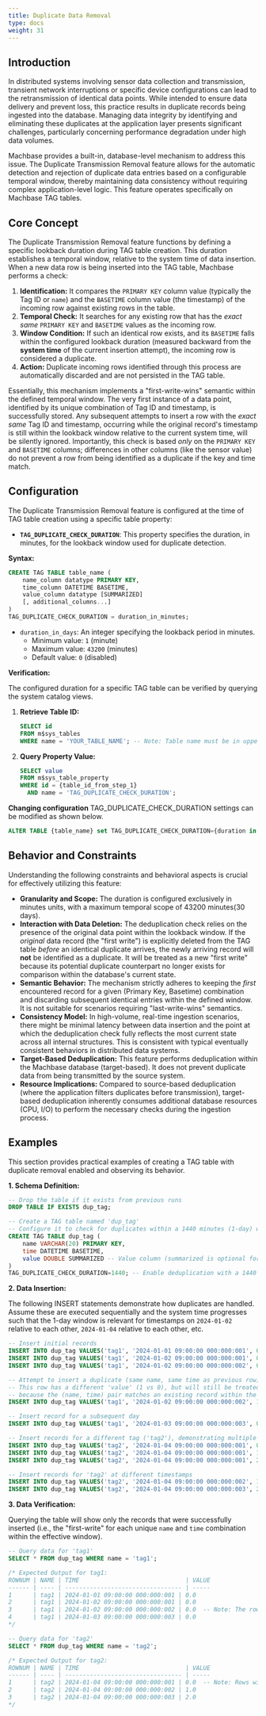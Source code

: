 ```yaml
---
title: Duplicate Data Removal
type: docs
weight: 31
---
```


## Introduction

In distributed systems involving sensor data collection and transmission, transient network interruptions or specific device configurations can lead to the retransmission of identical data points. While intended to ensure data delivery and prevent loss, this practice results in duplicate records being ingested into the database. Managing data integrity by identifying and eliminating these duplicates at the application layer presents significant challenges, particularly concerning performance degradation under high data volumes.

Machbase provides a built-in, database-level mechanism to address this issue. The Duplicate Transmission Removal feature allows for the automatic detection and rejection of duplicate data entries based on a configurable temporal window, thereby maintaining data consistency without requiring complex application-level logic. This feature operates specifically on Machbase TAG tables.

## Core Concept

The Duplicate Transmission Removal feature functions by defining a specific lookback duration during TAG table creation. This duration establishes a temporal window, relative to the system time of data insertion. When a new data row is being inserted into the TAG table, Machbase performs a check:

1.  **Identification:** It compares the `PRIMARY KEY` column value (typically the Tag ID or `name`) and the `BASETIME` column value (the timestamp) of the incoming row against existing rows in the table.
2.  **Temporal Check:** It searches for any existing row that has the *exact same* `PRIMARY KEY` and `BASETIME` values as the incoming row.
3.  **Window Condition:** If such an identical row exists, and its `BASETIME` falls within the configured lookback duration (measured backward from the **system time** of the current insertion attempt), the incoming row is considered a duplicate.
4.  **Action:** Duplicate incoming rows identified through this process are automatically discarded and are not persisted in the TAG table.

Essentially, this mechanism implements a "first-write-wins" semantic within the defined temporal window. The very first instance of a data point, identified by its unique combination of Tag ID and timestamp, is successfully stored. Any subsequent attempts to insert a row with the *exact same* Tag ID and timestamp, occurring while the original record's timestamp is still within the lookback window relative to the current system time, will be silently ignored. Importantly, this check is based *only* on the `PRIMARY KEY` and `BASETIME` columns; differences in other columns (like the sensor value) do not prevent a row from being identified as a duplicate if the key and time match.

## Configuration

The Duplicate Transmission Removal feature is configured at the time of TAG table creation using a specific table property:

*   **`TAG_DUPLICATE_CHECK_DURATION`**: This property specifies the duration, in minutes, for the lookback window used for duplicate detection.

**Syntax:**

```sql
CREATE TAG TABLE table_name (
    name_column datatype PRIMARY KEY,
    time_column DATETIME BASETIME,
    value_column datatype [SUMMARIZED]
    [, additional_columns...]
)
TAG_DUPLICATE_CHECK_DURATION = duration_in_minutes;
```

*   `duration_in_days`: An integer specifying the lookback period in minutes.
    *   Minimum value: `1` (minute)
    *   Maximum value: `43200` (minutes)
    *   Default value: `0` (disabled)

**Verification:**

The configured duration for a specific TAG table can be verified by querying the system catalog views.

1.  **Retrieve Table ID:**
    ```sql
    SELECT id
    FROM m$sys_tables
    WHERE name = 'YOUR_TABLE_NAME'; -- Note: Table name must be in uppercase
    ```

2.  **Query Property Value:**
    ```sql
    SELECT value
    FROM m$sys_table_property
    WHERE id = {table_id_from_step_1}
      AND name = 'TAG_DUPLICATE_CHECK_DURATION';
    ```

**Changing configuration**
TAG_DUPLICATE_CHECK_DURATION settings can be modified as shown below.
```sql
ALTER TABLE {table_name} set TAG_DUPLICATE_CHECK_DURATION={duration in minutes};
```

## Behavior and Constraints

Understanding the following constraints and behavioral aspects is crucial for effectively utilizing this feature:

*   **Granularity and Scope:** The duration is configured exclusively in minutes units, with a maximum temporal scope of 43200 minutes(30 days).
*   **Interaction with Data Deletion:** The deduplication check relies on the presence of the original data point within the lookback window. If the *original* data record (the "first write") is explicitly deleted from the TAG table *before* an identical duplicate arrives, the newly arriving record will **not** be identified as a duplicate. It will be treated as a new "first write" because its potential duplicate counterpart no longer exists for comparison within the database's current state.
*   **Semantic Behavior:** The mechanism strictly adheres to keeping the *first* encountered record for a given (Primary Key, Basetime) combination and discarding subsequent identical entries within the defined window. It is not suitable for scenarios requiring "last-write-wins" semantics.
*   **Consistency Model:** In high-volume, real-time ingestion scenarios, there might be minimal latency between data insertion and the point at which the deduplication check fully reflects the most current state across all internal structures. This is consistent with typical eventually consistent behaviors in distributed data systems.
*   **Target-Based Deduplication:** This feature performs deduplication within the Machbase database (target-based). It does not prevent duplicate data from being transmitted by the source system.
*   **Resource Implications:** Compared to source-based deduplication (where the application filters duplicates before transmission), target-based deduplication inherently consumes additional database resources (CPU, I/O) to perform the necessary checks during the ingestion process.

## Examples

This section provides practical examples of creating a TAG table with duplicate removal enabled and observing its behavior.

**1. Schema Definition:**

```sql
-- Drop the table if it exists from previous runs
DROP TABLE IF EXISTS dup_tag;

-- Create a TAG table named 'dup_tag'
-- Configure it to check for duplicates within a 1440 minutes (1-day) window
CREATE TAG TABLE dup_tag (
    name VARCHAR(20) PRIMARY KEY,
    time DATETIME BASETIME,
    value DOUBLE SUMMARIZED -- Value column (summarized is optional for dedupe itself)
)
TAG_DUPLICATE_CHECK_DURATION=1440; -- Enable deduplication with a 1440 minutes (1-day) lookback
```

**2. Data Insertion:**

The following INSERT statements demonstrate how duplicates are handled. Assume these are executed sequentially and the system time progresses such that the 1-day window is relevant for timestamps on `2024-01-02` relative to each other, `2024-01-04` relative to each other, etc.

```sql
-- Insert initial records
INSERT INTO dup_tag VALUES('tag1', '2024-01-01 09:00:00 000:000:001', 0); -- Kept (First instance)
INSERT INTO dup_tag VALUES('tag1', '2024-01-02 09:00:00 000:000:001', 0); -- Kept (Different day/time from first)
INSERT INTO dup_tag VALUES('tag1', '2024-01-02 09:00:00 000:000:002', 0); -- Kept (First instance for this specific time)

-- Attempt to insert a duplicate (same name, same time as previous row)
-- This row has a different 'value' (1 vs 0), but will still be treated as a duplicate
-- because the (name, time) pair matches an existing record within the duration.
INSERT INTO dup_tag VALUES('tag1', '2024-01-02 09:00:00 000:000:002', 1); -- Discarded (Duplicate based on name & time)

-- Insert record for a subsequent day
INSERT INTO dup_tag VALUES('tag1', '2024-01-03 09:00:00 000:000:003', 0); -- Kept (New timestamp)

-- Insert records for a different tag ('tag2'), demonstrating multiple duplicates at the same timestamp
INSERT INTO dup_tag VALUES('tag2', '2024-01-04 09:00:00 000:000:001', 0); -- Kept (First instance for tag2 at this time)
INSERT INTO dup_tag VALUES('tag2', '2024-01-04 09:00:00 000:000:001', 1); -- Discarded (Duplicate based on name & time)
INSERT INTO dup_tag VALUES('tag2', '2024-01-04 09:00:00 000:000:001', 2); -- Discarded (Duplicate based on name & time)

-- Insert records for 'tag2' at different timestamps
INSERT INTO dup_tag VALUES('tag2', '2024-01-04 09:00:00 000:000:002', 1); -- Kept (First instance for this specific time)
INSERT INTO dup_tag VALUES('tag2', '2024-01-04 09:00:00 000:000:003', 2); -- Kept (First instance for this specific time)

```

**3. Data Verification:**

Querying the table will show only the records that were successfully inserted (i.e., the "first-write" for each unique `name` and `time` combination within the effective window).

```sql
-- Query data for 'tag1'
SELECT * FROM dup_tag WHERE name = 'tag1';

/* Expected Output for tag1:
ROWNUM | NAME | TIME                              | VALUE
------ | ---- | --------------------------------- | -----
1      | tag1 | 2024-01-01 09:00:00 000:000:001 | 0.0
2      | tag1 | 2024-01-02 09:00:00 000:000:001 | 0.0
3      | tag1 | 2024-01-02 09:00:00 000:000:002 | 0.0  -- Note: The row with value 1 was discarded
4      | tag1 | 2024-01-03 09:00:00 000:000:003 | 0.0
*/

-- Query data for 'tag2'
SELECT * FROM dup_tag WHERE name = 'tag2';

/* Expected Output for tag2:
ROWNUM | NAME | TIME                              | VALUE
------ | ---- | --------------------------------- | -----
1      | tag2 | 2024-01-04 09:00:00 000:000:001 | 0.0  -- Note: Rows with values 1 and 2 at this time were discarded
2      | tag2 | 2024-01-04 09:00:00 000:000:002 | 1.0
3      | tag2 | 2024-01-04 09:00:00 000:000:003 | 2.0
*/
```
